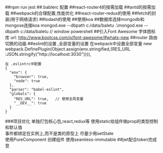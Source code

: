 ##npm run jest 
##.bablerc 配置
##react-router4的按需加载
##antd的按需加载
##webpack的合理配置,性能优化
##react-router-redux的使用
##fetch的封装(用于网络请求)
##lodash的使用
##使用koa
##数据库选择mongodb和mongose连接koa
mongod.exe --dbpath c:/data/baletu
.\mongod.exe --dbpath c:/data/baletu    // window powershell
##引入Font Awesome 字体图标库
url: http://www.bootcss.com/p/font-awesome/#whats-new
##router 路由切换的动画
##eslint的设置 ,全部变量的设置
    在webpack中设置全部变量
    new webpack.DefinePlugin(Object.assign(env.stringified,{RES_URL :JSON.stringify("http://localhost:3030")})),
    
    在 .eslintrc中配置
    {
      "env": {
        "browser": true,
        "node": true
      },
      "parser": "babel-eslint",
      "globals": {
        "RES_URL": true,   // 使用全局变量
        "__DEV__": true
      }
    }
###项目优化
单独打包核心包,react,redux等
使用static给组件做prop的类型控制和默认值  
事件都绑定在实例上,而不是类的原型上 
尽量少用setState  
使用PureComponent 创建组件
使用seamless-immutable
##jwt配合token完成登